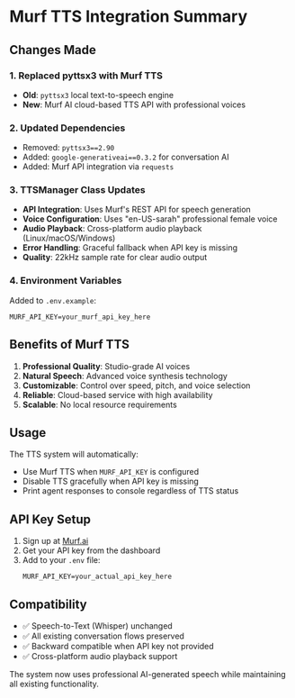 # Murf TTS Integration Summary

## Changes Made

### 1. Replaced pyttsx3 with Murf TTS
- **Old**: `pyttsx3` local text-to-speech engine
- **New**: Murf AI cloud-based TTS API with professional voices

### 2. Updated Dependencies
- Removed: `pyttsx3==2.90`
- Added: `google-generativeai==0.3.2` for conversation AI
- Added: Murf API integration via `requests`

### 3. TTSManager Class Updates
- **API Integration**: Uses Murf's REST API for speech generation
- **Voice Configuration**: Uses "en-US-sarah" professional female voice
- **Audio Playback**: Cross-platform audio playback (Linux/macOS/Windows)
- **Error Handling**: Graceful fallback when API key is missing
- **Quality**: 22kHz sample rate for clear audio output

### 4. Environment Variables
Added to `.env.example`:
```
MURF_API_KEY=your_murf_api_key_here
```

## Benefits of Murf TTS

1. **Professional Quality**: Studio-grade AI voices
2. **Natural Speech**: Advanced voice synthesis technology
3. **Customizable**: Control over speed, pitch, and voice selection
4. **Reliable**: Cloud-based service with high availability
5. **Scalable**: No local resource requirements

## Usage

The TTS system will automatically:
- Use Murf TTS when `MURF_API_KEY` is configured
- Disable TTS gracefully when API key is missing
- Print agent responses to console regardless of TTS status

## API Key Setup

1. Sign up at [Murf.ai](https://murf.ai)
2. Get your API key from the dashboard
3. Add to your `.env` file:
   ```
   MURF_API_KEY=your_actual_api_key_here
   ```

## Compatibility

- ✅ Speech-to-Text (Whisper) unchanged
- ✅ All existing conversation flows preserved
- ✅ Backward compatible when API key not provided
- ✅ Cross-platform audio playback support

The system now uses professional AI-generated speech while maintaining all existing functionality.
